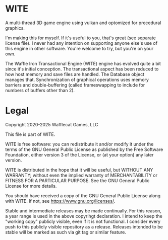 # WITE
A multi-thread 3D game engine using vulkan and optomized for precedural graphics.

I'm making this for myself. If it's useful to you, that's great (see separate license file). I never had any intention on supporting anyone else's use of this engine in other software. You're welcome to try, but you're on your own.

The Waffle Iron Transactional Engine (WITE) engine has evolved quite a bit since it's initial conception. The transactional aspect has been reduced to how host memory and save files are handled. The Database object manages that. Synchronization of graphical operations uses memory barriers and double-buffering (called frameswapping to include for numbers of buffers other than 2).







# Legal
Copyright 2020-2025 Wafflecat Games, LLC

This file is part of WITE.

WITE is free software: you can redistribute it and/or modify it under the terms of the GNU General Public License as published by the Free Software Foundation, either version 3 of the License, or (at your option) any later version.

WITE is distributed in the hope that it will be useful, but WITHOUT ANY WARRANTY; without even the implied warranty of MERCHANTABILITY or FITNESS FOR A PARTICULAR PURPOSE. See the GNU General Public License for more details.

You should have received a copy of the GNU General Public License along with WITE. If not, see <https://www.gnu.org/licenses/>.

Stable and intermediate releases may be made continually. For this reason, a year range is used in the above copyrihgt declaration. I intend to keep the "working copy" publicly visible, even if it is not functional. I consider every push to this publicly visible repository as a release. Releases intended to be stable will be marked as such via git tag or similar feature.
